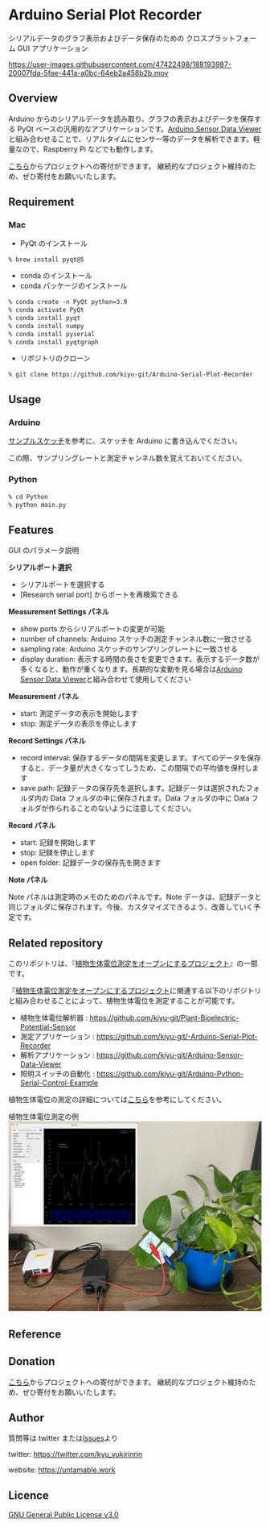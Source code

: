 # Arduino Serial Plot Recorder

シリアルデータのグラフ表示およびデータ保存のための クロスプラットフォーム GUI アプリケーション

https://user-images.githubusercontent.com/47422498/188193987-20007fda-5fae-441a-a0bc-64eb2a458b2b.mov

## Overview

Arduino からのシリアルデータを読み取り、グラフの表示およびデータを保存する PyQt ベースの汎用的なアプリケーションです。[Arduino Sensor Data Viewer](https://github.com/kiyu-git/Arduino-Sensor-Data-Viewer)と組み合わせることで、リアルタイムにセンサー等のデータを解析できます。軽量なので、Raspberry Pi などでも動作します。

[こちら](https://kiyu-shop.booth.pm/items/4140998)からプロジェクトへの寄付ができます。 継続的なプロジェクト維持のため、ぜひ寄付をお願いいたします。

## Requirement

### Mac

- PyQt のインストール

```
% brew install pyqt@5
```

- conda のインストール
- conda パッケージのインストール

```
% conda create -n PyQt python=3.9
% conda activate PyQt
% conda install pyqt
% conda install numpy
% conda install pyserial
% conda install pyqtgraph
```

- リポジトリのクローン

```
% git clone https://github.com/kiyu-git/Arduino-Serial-Plot-Recorder
```

## Usage

### Arduino

[サンプルスケッチ](./Arduino%20Sketch/)を参考に、スケッチを Arduino に書き込んでください。

この際、サンプリングレートと測定チャンネル数を覚えておいてください。

### Python

```
% cd Python
% python main.py
```

## Features

GUI のパラメータ説明

**シリアルポート選択**

- シリアルポートを選択する
- [Research serial port] からポートを再検索できる

**Measurement Settings パネル**

- show ports からシリアルポートの変更が可能
- number of channels: Arduino スケッチの測定チャンネル数に一致させる
- sampling rate: Arduino スケッチのサンプリングレートに一致させる
- display duration: 表示する時間の長さを変更できます。表示するデータ数が多くなると、動作が重くなります。長期的な変動を見る場合は[Arduino Sensor Data Viewer](https://github.com/kiyu-git/Arduino-Sensor-Data-Viewer)と組み合わせて使用してください

**Measurement パネル**

- start: 測定データの表示を開始します
- stop: 測定データの表示を停止します

**Record Settings パネル**

- record interval: 保存するデータの間隔を変更します。すべてのデータを保存すると、データ量が大きくなってしうため、この間隔での平均値を保村します
- save path: 記録データの保存先を選択します。記録データは選択されたフォルダ内の Data フォルダの中に保存されます。Data フォルダの中に Data フォルダが作られることのないように注意してください。

**Record パネル**

- start: 記録を開始します
- stop: 記録を停止します
- open folder: 記録データの保存先を開きます

**Note パネル**

Note パネルは測定時のメモのためのパネルです。Note データは、記録データと同じフォルダに保存されます。今後、カスタマイズできるよう、改善していく予定です。

## Related repository

このリポジトリは、『[植物生体電位測定をオープンにするプロジェクト](https://docs.google.com/presentation/d/1Tm0e-mBNrTchN6YlGpvvomUZfy79yOtrTSNHG-l_jFg/edit?usp=sharing)』の一部です。

『[植物生体電位測定をオープンにするプロジェクト](https://docs.google.com/presentation/d/1Tm0e-mBNrTchN6YlGpvvomUZfy79yOtrTSNHG-l_jFg/edit?usp=sharing)に関連する以下のリポジトリと組み合わせることによって、植物生体電位を測定することが可能です。

- 植物生体電位解析器 : https://github.com/kiyu-git/Plant-Bioelectric-Potential-Sensor
- 測定アプリケーション : https://github.com/kiyu-git/-Arduino-Serial-Plot-Recorder
- 解析アプリケーション : https://github.com/kiyu-git/Arduino-Sensor-Data-Viewer
- 照明スイッチの自動化 : https://github.com/kiyu-git/Arduino-Python-Serial-Control-Example

植物生体電位の測定の詳細については[こちら](https://docs.google.com/presentation/d/1Tm0e-mBNrTchN6YlGpvvomUZfy79yOtrTSNHG-l_jFg/edit#slide=id.g15184a93673_0_264)を参考にしてください。

植物生体電位測定の例
![Plant-Bioelectric-Potential-Mearurement](https://github.com/kiyu-git/Plant-Bioelectric-Potential-Sensor/raw/main/images/Plant-Bioelectric-Potential-Mearurement.jpeg)

## Reference

## Donation

[こちら](https://kiyu-shop.booth.pm/items/4140998)からプロジェクトへの寄付ができます。
継続的なプロジェクト維持のため、ぜひ寄付をお願いいたします。

## Author

質問等は twitter または[Issues](https://github.com/kiyu-git/Arduino-Serial-Plot-Recorder/issues)より

twitter: https://twitter.com/kyu_yukirinrin

website: https://untamable.work

## Licence

[GNU General Public License v3.0](./LICENSE)
